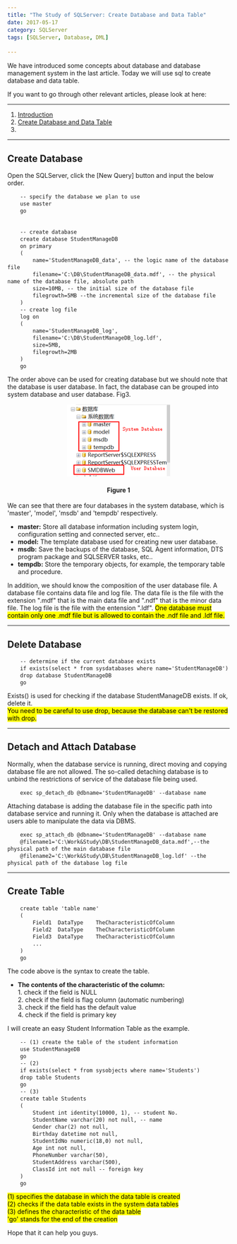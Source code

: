 ```yaml
---
title: "The Study of SQLServer: Create Database and Data Table"
date: 2017-05-17
category: SQLServer
tags: [SQLServer, Database, DML]

---
```



We have introduced some concepts about database and database management system in the last article. Today we will use sql to create database and data table.     
  
If you want to go through other relevant articles, please look at here: 

***

1. [Introduction](http://oscarzhou.co.nz/blog/sqlserver/2017/05/16/the-study-of-sql-server-introduction)
2. [Create Database and Data Table](http://oscarzhou.co.nz/blog/sqlserver/2017/05/17/create-database-and-data-table)
3. 

***  

## Create Database 

Open the SQLServer, click the [New Query] button and input the below order.
                
        -- specify the database we plan to use
        use master
        go
        
        
        -- create database
        create database StudentManageDB
        on primary
        (
            name='StudentManageDB_data', -- the logic name of the database file
            filename='C:\DB\StudentManageDB_data.mdf', -- the physical name of the database file, absolute path
            size=10MB, -- the initial size of the database file
            filegrowth=5MB --the incremental size of the database file
        )
        -- create log file
        log on
        (
            name='StudentManageDB_log',
            filename='C:\DB\StudentManageDB_log.ldf',
            size=5MB,
            filegrowth=2MB
        )
        go

The order above can be used for creating database but we should note that the database is user database. In fact, the database can be grouped into system database and user database. Fig3.  


<p align="center">
  <img src="/images/post/20170517001.png" alt="System Types" /><br/>
  <center><h4><b>Figure 1</b></h4></center>
</p>

We can see that there are four databases in the system database, which is 'master', 'model', 'msdb' and 'tempdb' respectively.  

* **master:** Store all database information including system login, configuration setting and connected server, etc..  
* **model:** The template database used for creating new user database.  
* **msdb:** Save the backups of the database, SQL Agent information, DTS program package and SQLSERVER tasks, etc..  
* **tempdb:** Store the temporary objects, for example, the temporary table and procedure.  

In addition, we should know the composition of the user database file. A database file contains data file and log file. The data file is the file with the extension ".mdf" that is the main data file and ".ndf" that is the minor data file. The log file is the file with the entension ".ldf". <mark>One database must contain only one .mdf file but is allowed to contain the .ndf file and .ldf file.</mark>  

 
***

## Delete Database

        -- determine if the current database exists
        if exists(select * from sysdatabases where name='StudentManageDB')
        drop database StudentManageDB
        go

Exists() is used for checking if the database StudentManageDB exists. If ok, delete it.  
<mark> You need to be careful to use drop, because the database can't be restored with drop.</mark>  

***

## Detach and Attach Database

Normally, when the database service is running, direct moving and copying database file are not allowed. The so-called detaching database is to unbind the restrictions of service of the database file being used.  

        exec sp_detach_db @dbname='StudentManageDB' --database name
        
Attaching database is adding the database file in the specific path into database service and running it. Only when the database is attached are users able to manipulate the data via DBMS.  
    
        exec sp_attach_db @dbname='StudentManageDB' --database name
        @filename1='C:\Work&Study\DB\StudentManageDB_data.mdf',--the physical path of the main database file
        @filename2='C:\Work&Study\DB\StudentManageDB_log.ldf' --the physical path of the database log file

***

## Create Table
        
        create table 'table name'
        (
            Field1	DataType	TheCharacteristicOfColumn
            Field2	DataType	TheCharacteristicOfColumn
            Field3	DataType	TheCharacteristicOfColumn
            ...
        )
        go

The code above is the syntax to create the table.

* **The contents of the characteristic of the column:**  
        1. check if the field is NULL  
        2. check if the field is flag column (automatic numbering)  
        3. check if the field has the default value  
        4. check if the field is primary key  
         
I will create an easy Student Information Table as the example.  

        -- (1) create the table of the student information
        use StudentManageDB
        go
        -- (2)
        if exists(select * from sysobjects where name='Students')
        drop table Students
        go
        -- (3)
        create table Students
        (
            Student int identity(10000, 1), -- student No.
            StudentName varchar(20) not null, -- name
            Gender char(2) not null, 
            Birthday datetime not null,
            StudentIdNo numeric(18,0) not null,
            Age int not null,
            PhoneNumber varchar(50),
            StudentAddress varchar(500),
            ClassId int not null -- foreign key
        )
        go


<mark>
(1) specifies the database in which the data table is created<br/>
(2) checks if the data table exists in the system data tables<br/>
(3) defines the characteristic of the data table<br/>
'go' stands for the end of the creation  
</mark>

Hope that it can help you guys.  

